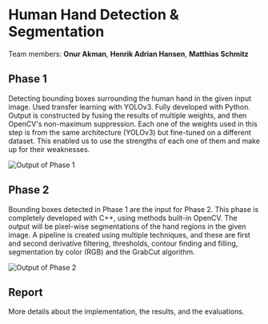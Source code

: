 # Human Hand Detection & Segmentation 

Team members: **Onur Akman**, **Henrik Adrian Hansen**, **Matthias Schmitz**

## Phase 1
Detecting bounding boxes surrounding the human hand in the given input image. Used transfer learning with YOLOv3. Fully developed with Python.
Output is constructed by fusing the results of multiple weights, and then OpenCV's non-maximum suppression. Each one of the weights used in this step is from the same architecture (YOLOv3) but fine-tuned on a different dataset. This enabled us to use the strengths of each one of them and make up for their weaknesses.

![Output of Phase 1](https://i.hizliresim.com/a3zydv5.PNG)

## Phase 2

Bounding boxes detected in Phase 1 are the input for Phase 2. This phase is completely developed with C++, using methods built-in OpenCV. The output will be pixel-wise segmentations of the hand regions in the given image. A pipeline is created using multiple techniques, and these are first and second derivative filtering, thresholds, contour finding and filling, segmentation by color (RGB) and the GrabCut algorithm.

![Output of Phase 2](https://i.hizliresim.com/s04m5om.PNG)

## Report
More details about the implementation, the results, and the evaluations.
